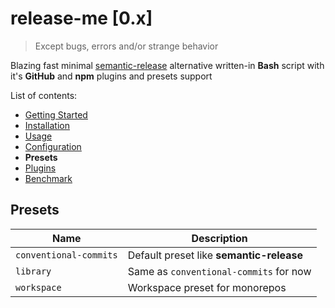 # release-me \[0.x\]

> Except bugs, errors and/or strange behavior

Blazing fast minimal [semantic-release](https://github.com/semantic-release/semantic-release) alternative written-in **Bash** script with it's **GitHub** and **npm** plugins and presets support

List of contents:

- [Getting Started](./GET_STARTED.md)
- [Installation](./INSTALLATION.md)
- [Usage](./USAGE.md)
- [Configuration](./CONFIGURATION.md)
- **Presets**
- [Plugins](./PLUGINS.md)
- [Benchmark](./BENCHMARK.md)

## Presets

| Name                   | Description                              |
| ---------------------- | ---------------------------------------- |
| `conventional-commits` | Default preset like **semantic-release** |
| `library`              | Same as `conventional-commits` for now   |
| `workspace`            | Workspace preset for monorepos           |
